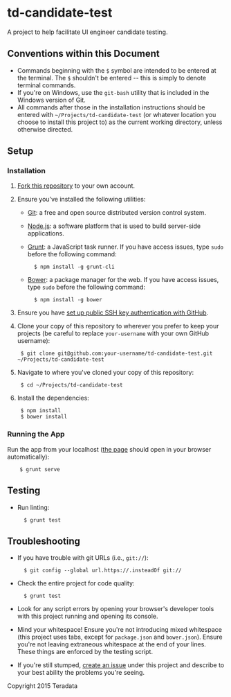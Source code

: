 # td-candidate-test

A project to help facilitate UI engineer candidate testing.

## Conventions within this Document

- Commands beginning with the `$` symbol are intended to be entered at the terminal. The `$` shouldn't be entered -- this is simply to denote terminal commands.
- If you're on Windows, use the `git-bash` utility that is included in the Windows version of Git.
- All commands after those in the installation instructions should be entered with `~/Projects/td-candidate-test` (or whatever location you choose to install this project to) as the current working directory, unless otherwise directed.


## Setup

### Installation

1. [Fork this repository](https://github.com/djmccormick/td-candidate-test/fork) to your own account.
2. Ensure you've installed the following utilities:
    - [Git](http://git-scm.com/downloads): a free and open source distributed version control system.
    - [Node.js](http://nodejs.org/download/): a software platform that is used to build server-side applications.
    - [Grunt](http://gruntjs.com/getting-started): a JavaScript task runner. If you have access issues, type `sudo` before the following command:

            $ npm install -g grunt-cli
    - [Bower](http://bower.io/#installing-bower): a package manager for the web. If you have access issues, type `sudo` before the following command:

            $ npm install -g bower
3. Ensure you have [set up public SSH key authentication with GitHub](https://help.github.com/articles/generating-ssh-keys/).
4. Clone your copy of this repository to wherever you prefer to keep your projects (be careful to replace `your-username` with your own GitHub username):

        $ git clone git@github.com:your-username/td-candidate-test.git ~/Projects/td-candidate-test

5. Navigate to where you've cloned your copy of this repository:

        $ cd ~/Projects/td-candidate-test

6. Install the dependencies:

        $ npm install
        $ bower install


### Running the App

Run the app from your localhost ([the page](http://localhost:4000/src/) should open in your browser automatically):

        $ grunt serve


## Testing

- Run linting:

        $ grunt test


## Troubleshooting

- If you have trouble with git URLs (i.e., `git://`):

        $ git config --global url.https://.insteadOf git://

- Check the entire project for code quality:

        $ grunt test

- Look for any script errors by opening your browser's developer tools with this project running and opening its console.
- Mind your whitespace! Ensure you're not introducing mixed whitespace (this project uses tabs, except for `package.json` and `bower.json`). Ensure you're not leaving extraneous whitespace at the end of your lines. These things are enforced by the testing script.
- If you're still stumped, [create an issue](https://github.com/djmccormick/td-candidate-test/issues) under this project and describe to your best ability the problems you're seeing.


Copyright 2015 Teradata
